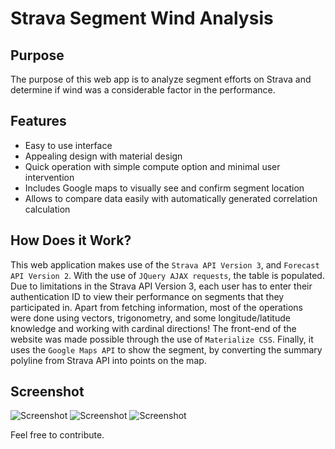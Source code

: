 # Strava Segment Wind Analysis
## Purpose
The purpose of this web app is to analyze segment efforts on Strava and determine if wind was a considerable factor in the performance.

## Features
* Easy to use interface
* Appealing design with material design
* Quick operation with simple compute option and minimal user intervention
* Includes Google maps to visually see and confirm segment location
* Allows to compare data easily with automatically generated correlation calculation

## How Does it Work?
This web application makes use of the `Strava API Version 3`, and `Forecast API Version 2`. With the use of `JQuery AJAX requests`, the table is populated. Due to limitations in the Strava API Version 3, each user has to enter their authentication ID to view their performance on segments that they participated in. Apart from fetching information, most of the operations were done using vectors, trigonometry, and some longitude/latitude knowledge and working with cardinal directions! The front-end of the website was made possible through the use of `Materialize CSS`. Finally, it uses the `Google Maps API` to show the segment, by converting the summary polyline from Strava API into points on the map.

## Screenshot
![Screenshot](http://strava-weather-analysis.paperplane.io/img/Screenshot1.png)
![Screenshot](http://strava-weather-analysis.paperplane.io/img/Screenshot2.png)
![Screenshot](http://strava-weather-analysis.paperplane.io/img/Screenshot3.png)

Feel free to contribute.